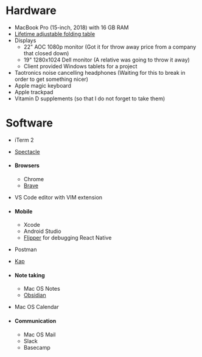 # Hardware

- MacBook Pro (15-inch, 2018) with 16 GB RAM
- [Lifetime adjustable folding table](https://www.amazon.co.uk/Lifetime-Commercial-Adjustable-Height-Folding/dp/B0767R3MHL/ref=sr_1_3?dchild=1&keywords=Lifetime+Table&qid=1618844477&sr=8-3%20)
- Displays
  - 22" AOC 1080p monitor (Got it for throw away price from a company that
    closed down)
  - 19" 1280x1024 Dell monitor (A relative was going to throw it away)
  - Client provided Windows tablets for a project
- Taotronics noise cancelling headphones (Waiting for this to break in order to
  get something nicer)
- Apple magic keyboard
- Apple trackpad
- Vitamin D supplements (so that I do not forget to take them)

# Software

- iTerm 2
- [Spectacle](https://www.spectacleapp.com/)

- #### Browsers

  - Chrome
  - [Brave](https://brave.com/)
- VS Code editor with VIM extension

- #### Mobile

  - Xcode
  - Android Studio
  - [Flipper](https://fbflipper.com/) for debugging React Native
- Postman
- [Kap](https://getkap.co/)

- #### Note taking

  - Mac OS Notes
  - [Obsidian](https://obsidian.md/)
- Mac OS Calendar

- #### Communication

  - Mac OS Mail
  - Slack
  - Basecamp
